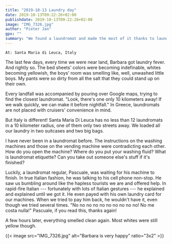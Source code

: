```yaml
---
title: "2019-10-13 Laundry day"
date: 2019-10-13T09:22:26+02:00
publishdate: 2019-10-13T09:22:26+02:00
image: "IMG_7326.jpg"
author: "Pieter Jan"
gpx: ""
summary: "We found a laundromat and made the most of it thanks to laundromat regular Pascuale"
---
```


`At: Santa Maria di Leuca, Italy`

The last few days, every time we were near land, Barbara got laundry fever. And rightly so. The bed sheets' colors were becoming indefinable, whites becoming yellowish, the boys' room was smelling like, well, unwashed little boys. My pants were so dirty from all the salt that they could stand up on their own.

Every landfall was accompanied by pouring over Google maps, trying to find the closest laundromat. "Look, there's one only 10 kilometers away! If we walk quickly, we can make it before nightfall." In Greece, laundromats are not placed with cruisers' convenience in mind.

But Italy is different! Santa Maria Di Leuca has no less than 12 laundromats in a 10 kilometer radius, one of them only two streets away. We loaded all our laundry in two suitcases and two big bags.

I have never been in a laundromat before. The instructions on the washing machines and those on the vending machine were contradicting each other. How do you open the machine? Where do you put your washing fluid? What is laundromat etiquette? Can you take out someone else's stuff if it's finished?

Luckily, a laundromat regular, Pascuale, was waiting for his machine to finish. In true Italian fashion, he was talking to his cell phone non-stop. He saw us bumbling around like the hapless tourists we are and offered help. In rapid-fire Italian --- fortunately with lots of Italian gestures --- he explained and explained until we got it. He even payed with his own laundry card for our machines. When we tried to pay him back, he wouldn't have it, even though we tried several times. "No no no no no no no no no no! No me costa nulla!" Pascuale, if you read this, thanks again!

A few hours later, everything smelled clean again. Most whites were still yellow though.

{{< image src="IMG_7326.jpg" alt="Barbara is very happy" ratio="3x2" >}}
